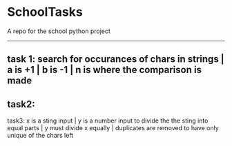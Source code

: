 # SchoolTasks
A  repo for the school python project

---------------------------------------------
task 1: search for occurances of chars in strings
| a is +1
| b is -1
| n is where the comparison is made
---------------------------------------------
task2:
---------------------------------------------
task3: x is a sting input 
| y is a number input to divide the the sting into equal parts
| y must divide x equally
| duplicates are removed to have only unique of the chars left
